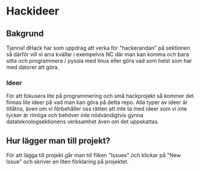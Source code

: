 # Hackideer

## Bakgrund

Tjenna!
dHack har som uppdrag att verka för "hackerandan" på
sektionen så därför vill vi arra kvällar i exempelvis NC där man kan
komma och bara sitta och programmera / pyssla med linux eller göra vad
som helst som har med datorer att göra.

### Ideer

För att fokusera lite på programmering och små hackprojekt så kommer
det finnas lite ideer på vad man kan göra på detta repo.  Alla typer
av ideer är tillåtna, även om vi förbehåller oss rätten att inte ta
med ideer som vi inte tycker är rimliga och behöver inte nödvändigtvis
gynna datateknologsektionens verksamhet även om det uppskattas.

## Hur lägger man till projekt?

För att lägga till projekt går man till fliken "Issues" och klickar på
"New Issue" och skriver en liten förklaring på projektet.
